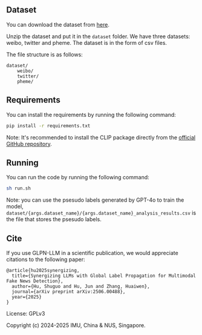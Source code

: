 Dataset
---
You can download the dataset from [here](https://drive.google.com/file/d/1gPX-tAC1Vo6C8j8PV9IbAk8hbDhd1XMG/view?usp=drive_link).

Unzip the dataset and put it in the `dataset` folder. We have three datasets: weibo, twitter and pheme. The dataset is in the form of csv files. 

The file structure is as follows:
```
dataset/
    weibo/
    twitter/
    pheme/
```


Requirements
---
You can install the requirements by running the following command:
```bash
pip install -r requirements.txt
```
Note: It's recommended to install the CLIP package directly from the [official GitHub repository](https://github.com/openai/CLIP.git).

Running
---
You can run the code by running the following command:
```bash
sh run.sh
```
Note: you can use the psesudo labels generated by GPT-4o to train the model, `dataset/{args.dataset_name}/{args.dataset_name}_analysis_results.csv` is the file that stores the psesudo labels.

Cite
---
If you use GLPN-LLM in a scientific publication, we would appreciate citations to the following paper:

```
@article{hu2025synergizing,
  title={Synergizing LLMs with Global Label Propagation for Multimodal Fake News Detection},
  author={Hu, Shuguo and Hu, Jun and Zhang, Huaiwen},
  journal={arXiv preprint arXiv:2506.00488},
  year={2025}
}
```

License: GPLv3

Copyright (c) 2024-2025 IMU, China & NUS, Singapore.
